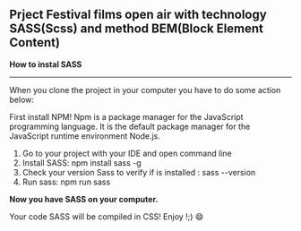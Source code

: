 ## Prject Festival films open air with technology SASS(Scss) and method BEM(Block Element Content)


**How to instal SASS**

------------


When you clone the project in your computer you have to do some action below: 

First install NPM! Npm is a package manager for the JavaScript programming language. It is the default package manager for the JavaScript runtime environment Node.js.

  1. Go to your project with your IDE and open command line
   1. Install SASS: npm install sass -g 
   1.  Check your version Sass to verify if is installed : sass  --version
  1.  Run sass: npm run sass
  
**Now you have SASS on your computer.**

Your code SASS will be compiled in CSS! Enjoy !;) 
:smile:
